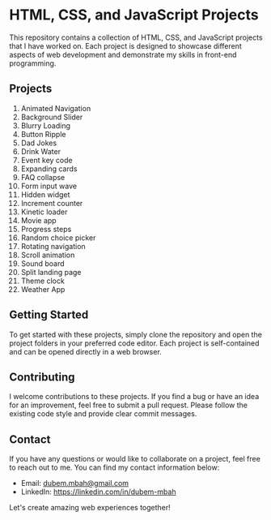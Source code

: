# HTML, CSS, and JavaScript Projects

This repository contains a collection of HTML, CSS, and JavaScript projects that I have worked on. Each project is designed to showcase different aspects of web development and demonstrate my skills in front-end programming.

## Projects
1. Animated Navigation
2. Background Slider
3. Blurry Loading
4. Button Ripple
5. Dad Jokes
6. Drink Water
7. Event key code
8. Expanding cards
9. FAQ collapse
10. Form input wave
11. Hidden widget
12. Increment counter
13. Kinetic loader
14. Movie app
15. Progress steps
16. Random choice picker
17. Rotating navigation
18. Scroll animation
19. Sound board
20. Split landing page
21. Theme clock
22. Weather App

## Getting Started

To get started with these projects, simply clone the repository and open the project folders in your preferred code editor. Each project is self-contained and can be opened directly in a web browser.

## Contributing

I welcome contributions to these projects. If you find a bug or have an idea for an improvement, feel free to submit a pull request. Please follow the existing code style and provide clear commit messages.

## Contact

If you have any questions or would like to collaborate on a project, feel free to reach out to me. You can find my contact information below:

- Email: dubem.mbah@gmail.com
- LinkedIn: https://linkedin.com/in/dubem-mbah

Let's create amazing web experiences together!
